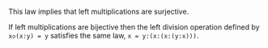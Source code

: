 This law implies that left multiplications are surjective.

If left multiplications are bijective then the left division operation defined by `x◇(x:y) = y` satisfies the same law, `x = y:(x:(x:(y:x)))`.
